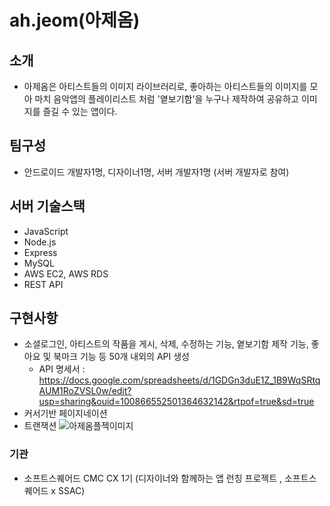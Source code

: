 # ah.jeom(아제옴)

## 소개

- 아제옴은 아티스트들의 이미지 라이브러리로, 좋아하는 아티스트들의 이미지를 모아 마치 음악앱의 플레이리스트 처럼 '옅보기함'을 누구나 제작하여 공유하고 이미지를 즐길 수 있는 앱이다.

## 팀구성

- 안드로이드 개발자1명, 디자이너1명, 서버 개발자1명 (서버 개발자로 참여)

## 서버 기술스택

- JavaScript
- Node.js
- Express
- MySQL
- AWS EC2, AWS RDS
- REST API

## 구현사항

- 소셜로그인, 아티스트의 작품을 게시, 삭제, 수정하는 기능, 옅보기함 제작 기능, 좋아요 및 북마크 기능 등 50개 내외의 API 생성
  - API 명세서 : https://docs.google.com/spreadsheets/d/1GDGn3duE1Z_1B9WqSRtqAUM1RoZVSL0w/edit?usp=sharing&ouid=100866552501364632142&rtpof=true&sd=true
- 커서기반 페이지네이션
- 트랜잭션
![아제옴플젝이미지](https://user-images.githubusercontent.com/68230951/194827450-fbc9ccd0-5e65-4868-8284-c7a4f0da2de5.png)

### 기관

- 소프트스퀘어드 CMC CX 1기 (디자이너와 함께하는 앱 런칭 프로젝트 , 소프트스퀘어드 x SSAC)
